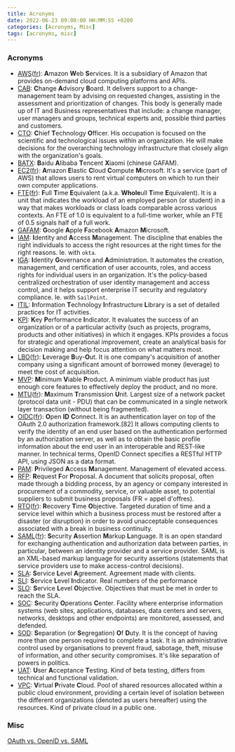 ```yaml
---
title: Acronyms
date: 2022-06-23 09:00:00 HH:MM:SS +0200
categories: [Acronyms, Misc]
tags: [acronyms, misc]
---
```


### Acronyms

* [AWS](https://en.wikipedia.org/wiki/Amazon_Web_Services)([fr](https://fr.wikipedia.org/wiki/Amazon_Web_Services)): **A**mazon **W**eb **S**ervices. It is a subsidiary of Amazon that provides on-demand cloud computing platforms and APIs.
* [CAB](https://en.wikipedia.org/wiki/Change-advisory_board): **C**hange **A**dvisory **B**oard. It delivers support to a change-management team by advising on requested changes, assisting in the assessment and prioritization of changes. This body is generally made up of IT and Business representatives that include: a change manager, user managers and groups, technical experts and, possible third parties and customers.
* [CTO](https://en.wikipedia.org/wiki/Chief_technology_officer): **C**hief **T**echnology **O**fficer. His occupation is focused on the scientific and technological issues within an organization. He will make decisions for the overarching technology infrastructure that closely align with the organization's goals.
* [BATX](https://fr.wikipedia.org/wiki/BATX): **B**aidu **A**libaba **T**encent **X**iaomi (chinese GAFAM).
* [EC2](https://en.wikipedia.org/wiki/Amazon_Elastic_Compute_Cloud)([fr](https://fr.wikipedia.org/wiki/Amazon_Elastic_Compute_Cloud)): **A**mazon **E**lastic **C**loud **C**ompute **M**icrosoft. It's a service (part of AWS) that allows users to rent virtual computers on which to run their own computer applications.
* [FTE](https://en.wikipedia.org/wiki/Full-time_equivalent)([fr](https://fr.wikipedia.org/wiki/%C3%89quivalent_temps_plein)): **F**ull **T**ime **E**quivalent (a.k.a. **Whole**ull **T**ime **E**quivalent). It is a unit that indicates the workload of an employed person (or student) in a way that makes workloads or class loads comparable across various contexts. An FTE of 1.0 is equivalent to a full-time worker, while an FTE of 0.5 signals half of a full work.
* [GAFAM](https://fr.wikipedia.org/wiki/GAFAM): **G**oogle **A**pple **F**acebook **A**mazon **M**icrosoft.
* [IAM](https://en.wikipedia.org/wiki/Identity_management): **I**dentity and **A**ccess **M**anagement. The discipline that enables the right individuals to access the right resources at the right times for the right reasons. Ie. with `okta`.
* [IGA](https://doubleoctopus.com/security-wiki/identity-and-access-management/identity-governance/): **I**dentity **G**overnance and **A**dministration. It automates the creation, management, and certification of user accounts, roles, and access rights for individual users in an organization. It's the policy-based centralized orchestration of user identity management and access control, and it helps support enterprise IT security and regulatory compliance. Ie. with `SailPoint`.
* [ITIL](https://en.wikipedia.org/wiki/ITIL): **I**nformation **T**echnology **I**nfrastructure **L**ibrary is a set of detailed practices for IT activities.
* [KPI](https://en.wikipedia.org/wiki/Performance_indicator): **K**ey **P**erformance **I**ndicator. It evaluates the success of an organization or of a particular activity (such as projects, programs, products and other initiatives) in which it engages. KPIs provides a focus for strategic and operational improvement, create an analytical basis for decision making and help focus attention on what matters most.
* [LBO](https://en.wikipedia.org/wiki/Leveraged_buyout)([fr](https://fr.wikipedia.org/wiki/Achat_%C3%A0_effet_de_levier)): **L**everage **B**uy-**O**ut. It is one company's acquisition of another company using a significant amount of borrowed money (leverage) to meet the cost of acquisition.
* [MVP](https://en.wikipedia.org/wiki/Minimum_viable_product): **M**inimum **V**iable **P**roduct. A minimum viable product has just enough core features to effectively deploy the product, and no more.
* [MTU](https://en.wikipedia.org/wiki/Maximum_transmission_unit)([fr](https://fr.wikipedia.org/wiki/Maximum_transmission_unit)): **M**aximum **T**ransmission **U**nit. Largest size of a network packet (protocol data unit - PDU) that can be communicated in a single network layer transaction (without being fragmented).
* [OIDC](https://en.wikipedia.org/wiki/OpenID#OpenID_Connect_(OIDC))([fr](https://fr.wikipedia.org/wiki/OpenID_Connect)): **O**pen **ID** **C**onnect. It is an authentication layer on top of the OAuth 2.0 authorization framework.[82] It allows computing clients to verify the identity of an end user based on the authentication performed by an authorization server, as well as to obtain the basic profile information about the end user in an interoperable and REST-like manner. In technical terms, OpenID Connect specifies a RESTful HTTP API, using JSON as a data format.
* [PAM](https://www.beyondtrust.com/resources/glossary/privileged-access-management-pam): **P**rivileged **A**ccess **M**anagement. Management of elevated access.
* [RFP](https://en.wikipedia.org/wiki/Request_for_proposal): **R**equest **F**or **P**roposal. A document that solicits proposal, often made through a bidding process, by an agency or company interested in procurement of a commodity, service, or valuable asset, to potential suppliers to submit business proposals (FR = appel d'offres).
* [RTO](https://en.wikipedia.org/wiki/Disaster_recovery#Recovery_Time_Objective)([fr](https://fr.wikipedia.org/wiki/Dur%C3%A9e_maximale_d%27interruption_admissible)): **R**ecovery **T**ime **O**bjective. Targeted duration of time and a service level within which a business process must be restored after a disaster (or disruption) in order to avoid unacceptable consequences associated with a break in business continuity.
* [SAML](https://en.wikipedia.org/wiki/Security_Assertion_Markup_Language)([fr](https://fr.wikipedia.org/wiki/Security_assertion_markup_language)): **S**ecurity **A**ssertion **M**arkup **L**anguage. It is an open standard for exchanging authentication and authorization data between parties, in particular, between an identity provider and a service provider. SAML is an XML-based markup language for security assertions (statements that service providers use to make access-control decisions).
* [SLA](https://www.atlassian.com/fr/incident-management/kpis/sla-vs-slo-vs-sli): **S**ervice **L**evel **A**greement. Agreement made with clients.
* [SLI](https://www.atlassian.com/fr/incident-management/kpis/sla-vs-slo-vs-sli): **S**ervice **L**evel **I**ndicator. Real numbers of the performance
* [SLO](https://www.atlassian.com/fr/incident-management/kpis/sla-vs-slo-vs-sli): **S**ervice **L**evel **O**bjective. Objectives that must be met in order to reach the SLA.
* [SOC](https://en.wikipedia.org/wiki/Information_security_operations_center): **S**ecurity **O**perations **C**enter. Facility where enterprise information systems (web sites, applications, databases, data centers and servers, networks, desktops and other endpoints) are monitored, assessed, and defended.
* [SOD](https://en.wikipedia.org/wiki/Separation_of_duties): **S**eparation (or **S**egregation) **O**f **D**uty. It is the concept of having more than one person required to complete a task. It is an administrative control used by organisations to prevent fraud, sabotage, theft, misuse of information, and other security compromises. It's like separation of powers in politics.
* [UAT](https://en.wikipedia.org/wiki/Acceptance_testing#User_acceptance_testing): **U**ser **A**cceptance **T**esting. Kind of beta testing, differs from technical and functional validation.
* [VPC](https://en.wikipedia.org/wiki/Virtual_private_cloud): **V**irtual **P**rivate **C**loud. Pool of shared resources allocated within a public cloud environment, providing a certain level of isolation between the different organizations (denoted as users hereafter) using the resources. Kind of private cloud in a public one.

### Misc

[OAuth vs. OpenID vs. SAML](https://www.okta.com/fr/identity-101/whats-the-difference-between-oauth-openid-connect-and-saml/)